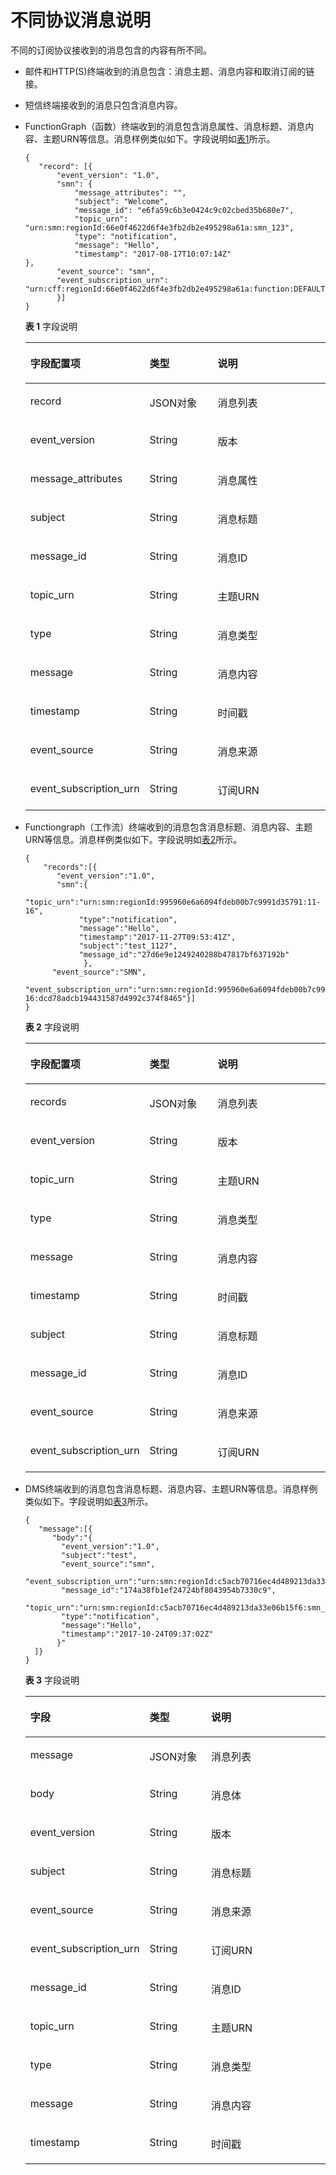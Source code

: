 # 不同协议消息说明<a name="ZH-CN_TOPIC_0081843312"></a>

不同的订阅协议接收到的消息包含的内容有所不同。

-   邮件和HTTP\(S\)终端收到的消息包含：消息主题、消息内容和取消订阅的链接。
-   短信终端接收到的消息只包含消息内容。
-   FunctionGraph（函数）终端收到的消息包含消息属性、消息标题、消息内容、主题URN等信息。消息样例类似如下。字段说明如[表1](#table66871305193114)所示。

    ```
    {     
       "record": [{
           "event_version": "1.0",         
           "smn": {             
               "message_attributes": "",            
               "subject": "Welcome",            
               "message_id": "e6fa59c6b3e0424c9c02cbed35b680e7", 
               "topic_urn": "urn:smn:regionId:66e0f4622d6f4e3fb2db2e495298a61a:smn_123",           
               "type": "notification",             
               "message": "Hello",            
               "timestamp": "2017-08-17T10:07:14Z"                             },        
           "event_source": "smn",        
           "event_subscription_urn": "urn:cff:regionId:66e0f4622d6f4e3fb2db2e495298a61a:function:DEFAULT:mytest:latest"     
           }]
    }
    ```

    **表 1**  字段说明

    <a name="table66871305193114"></a>
    <table><thead align="left"><tr id="row18820675193114"><th class="cellrowborder" valign="top" width="34.9%" id="mcps1.2.4.1.1"><p id="p19266957193114"><a name="p19266957193114"></a><a name="p19266957193114"></a>字段配置项</p>
    </th>
    <th class="cellrowborder" valign="top" width="24%" id="mcps1.2.4.1.2"><p id="p2473673720640"><a name="p2473673720640"></a><a name="p2473673720640"></a>类型</p>
    </th>
    <th class="cellrowborder" valign="top" width="41.099999999999994%" id="mcps1.2.4.1.3"><p id="p17119714193114"><a name="p17119714193114"></a><a name="p17119714193114"></a>说明</p>
    </th>
    </tr>
    </thead>
    <tbody><tr id="row7974692071"><td class="cellrowborder" valign="top" width="34.9%" headers="mcps1.2.4.1.1 "><p id="p648139512071"><a name="p648139512071"></a><a name="p648139512071"></a>record</p>
    </td>
    <td class="cellrowborder" valign="top" width="24%" headers="mcps1.2.4.1.2 "><p id="p154386932071"><a name="p154386932071"></a><a name="p154386932071"></a>JSON对象</p>
    </td>
    <td class="cellrowborder" valign="top" width="41.099999999999994%" headers="mcps1.2.4.1.3 "><p id="p1466379820854"><a name="p1466379820854"></a><a name="p1466379820854"></a>消息列表</p>
    </td>
    </tr>
    <tr id="row41218878193114"><td class="cellrowborder" valign="top" width="34.9%" headers="mcps1.2.4.1.1 "><p id="p55450230193114"><a name="p55450230193114"></a><a name="p55450230193114"></a>event_version</p>
    </td>
    <td class="cellrowborder" valign="top" width="24%" headers="mcps1.2.4.1.2 "><p id="p5751865520640"><a name="p5751865520640"></a><a name="p5751865520640"></a>String</p>
    </td>
    <td class="cellrowborder" valign="top" width="41.099999999999994%" headers="mcps1.2.4.1.3 "><p id="p62283649193114"><a name="p62283649193114"></a><a name="p62283649193114"></a>版本</p>
    </td>
    </tr>
    <tr id="row55062503193447"><td class="cellrowborder" valign="top" width="34.9%" headers="mcps1.2.4.1.1 "><p id="p18067283193447"><a name="p18067283193447"></a><a name="p18067283193447"></a>message_attributes</p>
    </td>
    <td class="cellrowborder" valign="top" width="24%" headers="mcps1.2.4.1.2 "><p id="p2849944520640"><a name="p2849944520640"></a><a name="p2849944520640"></a>String</p>
    </td>
    <td class="cellrowborder" valign="top" width="41.099999999999994%" headers="mcps1.2.4.1.3 "><p id="p54163844193447"><a name="p54163844193447"></a><a name="p54163844193447"></a>消息属性</p>
    </td>
    </tr>
    <tr id="row60869333193452"><td class="cellrowborder" valign="top" width="34.9%" headers="mcps1.2.4.1.1 "><p id="p65953538193452"><a name="p65953538193452"></a><a name="p65953538193452"></a>subject</p>
    </td>
    <td class="cellrowborder" valign="top" width="24%" headers="mcps1.2.4.1.2 "><p id="p2675370820640"><a name="p2675370820640"></a><a name="p2675370820640"></a>String</p>
    </td>
    <td class="cellrowborder" valign="top" width="41.099999999999994%" headers="mcps1.2.4.1.3 "><p id="p40636353193452"><a name="p40636353193452"></a><a name="p40636353193452"></a>消息标题</p>
    </td>
    </tr>
    <tr id="row15187893193456"><td class="cellrowborder" valign="top" width="34.9%" headers="mcps1.2.4.1.1 "><p id="p58216525193456"><a name="p58216525193456"></a><a name="p58216525193456"></a>message_id</p>
    </td>
    <td class="cellrowborder" valign="top" width="24%" headers="mcps1.2.4.1.2 "><p id="p1956673120640"><a name="p1956673120640"></a><a name="p1956673120640"></a>String</p>
    </td>
    <td class="cellrowborder" valign="top" width="41.099999999999994%" headers="mcps1.2.4.1.3 "><p id="p17918088193456"><a name="p17918088193456"></a><a name="p17918088193456"></a>消息ID</p>
    </td>
    </tr>
    <tr id="row4695936619350"><td class="cellrowborder" valign="top" width="34.9%" headers="mcps1.2.4.1.1 "><p id="p360889219350"><a name="p360889219350"></a><a name="p360889219350"></a>topic_urn</p>
    </td>
    <td class="cellrowborder" valign="top" width="24%" headers="mcps1.2.4.1.2 "><p id="p4140140320640"><a name="p4140140320640"></a><a name="p4140140320640"></a>String</p>
    </td>
    <td class="cellrowborder" valign="top" width="41.099999999999994%" headers="mcps1.2.4.1.3 "><p id="p53894549194256"><a name="p53894549194256"></a><a name="p53894549194256"></a>主题URN</p>
    </td>
    </tr>
    <tr id="row4611863719354"><td class="cellrowborder" valign="top" width="34.9%" headers="mcps1.2.4.1.1 "><p id="p5762430119354"><a name="p5762430119354"></a><a name="p5762430119354"></a>type</p>
    </td>
    <td class="cellrowborder" valign="top" width="24%" headers="mcps1.2.4.1.2 "><p id="p6517936420640"><a name="p6517936420640"></a><a name="p6517936420640"></a>String</p>
    </td>
    <td class="cellrowborder" valign="top" width="41.099999999999994%" headers="mcps1.2.4.1.3 "><p id="p3705678119354"><a name="p3705678119354"></a><a name="p3705678119354"></a>消息类型</p>
    </td>
    </tr>
    <tr id="row51935294193648"><td class="cellrowborder" valign="top" width="34.9%" headers="mcps1.2.4.1.1 "><p id="p35761931193648"><a name="p35761931193648"></a><a name="p35761931193648"></a>message</p>
    </td>
    <td class="cellrowborder" valign="top" width="24%" headers="mcps1.2.4.1.2 "><p id="p4503710120640"><a name="p4503710120640"></a><a name="p4503710120640"></a>String</p>
    </td>
    <td class="cellrowborder" valign="top" width="41.099999999999994%" headers="mcps1.2.4.1.3 "><p id="p11035290193648"><a name="p11035290193648"></a><a name="p11035290193648"></a>消息内容</p>
    </td>
    </tr>
    <tr id="row37563362193658"><td class="cellrowborder" valign="top" width="34.9%" headers="mcps1.2.4.1.1 "><p id="p29474407193658"><a name="p29474407193658"></a><a name="p29474407193658"></a>timestamp</p>
    </td>
    <td class="cellrowborder" valign="top" width="24%" headers="mcps1.2.4.1.2 "><p id="p2412652620640"><a name="p2412652620640"></a><a name="p2412652620640"></a>String</p>
    </td>
    <td class="cellrowborder" valign="top" width="41.099999999999994%" headers="mcps1.2.4.1.3 "><p id="p38616772193658"><a name="p38616772193658"></a><a name="p38616772193658"></a>时间戳</p>
    </td>
    </tr>
    <tr id="row3994594419379"><td class="cellrowborder" valign="top" width="34.9%" headers="mcps1.2.4.1.1 "><p id="p3760816120751"><a name="p3760816120751"></a><a name="p3760816120751"></a>event_source</p>
    </td>
    <td class="cellrowborder" valign="top" width="24%" headers="mcps1.2.4.1.2 "><p id="p809158420640"><a name="p809158420640"></a><a name="p809158420640"></a>String</p>
    </td>
    <td class="cellrowborder" valign="top" width="41.099999999999994%" headers="mcps1.2.4.1.3 "><p id="p3028996319379"><a name="p3028996319379"></a><a name="p3028996319379"></a>消息来源</p>
    </td>
    </tr>
    <tr id="row58141511193737"><td class="cellrowborder" valign="top" width="34.9%" headers="mcps1.2.4.1.1 "><p id="p3593340520751"><a name="p3593340520751"></a><a name="p3593340520751"></a>event_subscription_urn</p>
    </td>
    <td class="cellrowborder" valign="top" width="24%" headers="mcps1.2.4.1.2 "><p id="p5143855420640"><a name="p5143855420640"></a><a name="p5143855420640"></a>String</p>
    </td>
    <td class="cellrowborder" valign="top" width="41.099999999999994%" headers="mcps1.2.4.1.3 "><p id="p50288471193737"><a name="p50288471193737"></a><a name="p50288471193737"></a>订阅URN</p>
    </td>
    </tr>
    </tbody>
    </table>

-   Functiongraph（工作流）终端收到的消息包含消息标题、消息内容、主题URN等信息。消息样例类似如下。字段说明如[表2](#table2826183918108)所示。

    ```
    {
        "records":[{
           "event_version":"1.0",
           "smn":{
                "topic_urn":"urn:smn:regionId:995960e6a6094fdeb00b7c9991d35791:11-16",
                "type":"notification",
                "message":"Hello",
                "timestamp":"2017-11-27T09:53:41Z",
                "subject":"test_1127",
                "message_id":"27d6e9e1249240288b47817bf637192b"
                 },
          "event_source":"SMN",
          "event_subscription_urn":"urn:smn:regionId:995960e6a6094fdeb00b7c9991d35791:11-16:dcd78adcb194431587d4992c374f8465"}]
    }
    ```

    **表 2**  字段说明

    <a name="table2826183918108"></a>
    <table><thead align="left"><tr id="row18826039141011"><th class="cellrowborder" valign="top" width="34.9%" id="mcps1.2.4.1.1"><p id="p1984213916101"><a name="p1984213916101"></a><a name="p1984213916101"></a>字段配置项</p>
    </th>
    <th class="cellrowborder" valign="top" width="24%" id="mcps1.2.4.1.2"><p id="p188421539151011"><a name="p188421539151011"></a><a name="p188421539151011"></a>类型</p>
    </th>
    <th class="cellrowborder" valign="top" width="41.099999999999994%" id="mcps1.2.4.1.3"><p id="p138421039141010"><a name="p138421039141010"></a><a name="p138421039141010"></a>说明</p>
    </th>
    </tr>
    </thead>
    <tbody><tr id="row7842163951017"><td class="cellrowborder" valign="top" width="34.9%" headers="mcps1.2.4.1.1 "><p id="p1884263951016"><a name="p1884263951016"></a><a name="p1884263951016"></a>records</p>
    </td>
    <td class="cellrowborder" valign="top" width="24%" headers="mcps1.2.4.1.2 "><p id="p584213961015"><a name="p584213961015"></a><a name="p584213961015"></a>JSON对象</p>
    </td>
    <td class="cellrowborder" valign="top" width="41.099999999999994%" headers="mcps1.2.4.1.3 "><p id="p08422391109"><a name="p08422391109"></a><a name="p08422391109"></a>消息列表</p>
    </td>
    </tr>
    <tr id="row178571139161011"><td class="cellrowborder" valign="top" width="34.9%" headers="mcps1.2.4.1.1 "><p id="p1857173931015"><a name="p1857173931015"></a><a name="p1857173931015"></a>event_version</p>
    </td>
    <td class="cellrowborder" valign="top" width="24%" headers="mcps1.2.4.1.2 "><p id="p585716399106"><a name="p585716399106"></a><a name="p585716399106"></a>String</p>
    </td>
    <td class="cellrowborder" valign="top" width="41.099999999999994%" headers="mcps1.2.4.1.3 "><p id="p48571439151018"><a name="p48571439151018"></a><a name="p48571439151018"></a>版本</p>
    </td>
    </tr>
    <tr id="row1091314181214"><td class="cellrowborder" valign="top" width="34.9%" headers="mcps1.2.4.1.1 "><p id="p314715243123"><a name="p314715243123"></a><a name="p314715243123"></a>topic_urn</p>
    </td>
    <td class="cellrowborder" valign="top" width="24%" headers="mcps1.2.4.1.2 "><p id="p71479249124"><a name="p71479249124"></a><a name="p71479249124"></a>String</p>
    </td>
    <td class="cellrowborder" valign="top" width="41.099999999999994%" headers="mcps1.2.4.1.3 "><p id="p1314717243129"><a name="p1314717243129"></a><a name="p1314717243129"></a>主题URN</p>
    </td>
    </tr>
    <tr id="row1866311390129"><td class="cellrowborder" valign="top" width="34.9%" headers="mcps1.2.4.1.1 "><p id="p165965810127"><a name="p165965810127"></a><a name="p165965810127"></a>type</p>
    </td>
    <td class="cellrowborder" valign="top" width="24%" headers="mcps1.2.4.1.2 "><p id="p17659458121210"><a name="p17659458121210"></a><a name="p17659458121210"></a>String</p>
    </td>
    <td class="cellrowborder" valign="top" width="41.099999999999994%" headers="mcps1.2.4.1.3 "><p id="p1659205810127"><a name="p1659205810127"></a><a name="p1659205810127"></a>消息类型</p>
    </td>
    </tr>
    <tr id="row1675175131210"><td class="cellrowborder" valign="top" width="34.9%" headers="mcps1.2.4.1.1 "><p id="p1867514584126"><a name="p1867514584126"></a><a name="p1867514584126"></a>message</p>
    </td>
    <td class="cellrowborder" valign="top" width="24%" headers="mcps1.2.4.1.2 "><p id="p1567511582129"><a name="p1567511582129"></a><a name="p1567511582129"></a>String</p>
    </td>
    <td class="cellrowborder" valign="top" width="41.099999999999994%" headers="mcps1.2.4.1.3 "><p id="p1367514584121"><a name="p1367514584121"></a><a name="p1367514584121"></a>消息内容</p>
    </td>
    </tr>
    <tr id="row691261151618"><td class="cellrowborder" valign="top" width="34.9%" headers="mcps1.2.4.1.1 "><p id="p178881839171014"><a name="p178881839171014"></a><a name="p178881839171014"></a>timestamp</p>
    </td>
    <td class="cellrowborder" valign="top" width="24%" headers="mcps1.2.4.1.2 "><p id="p988813912106"><a name="p988813912106"></a><a name="p988813912106"></a>String</p>
    </td>
    <td class="cellrowborder" valign="top" width="41.099999999999994%" headers="mcps1.2.4.1.3 "><p id="p168885394100"><a name="p168885394100"></a><a name="p168885394100"></a>时间戳</p>
    </td>
    </tr>
    <tr id="row78731439101017"><td class="cellrowborder" valign="top" width="34.9%" headers="mcps1.2.4.1.1 "><p id="p138571839111010"><a name="p138571839111010"></a><a name="p138571839111010"></a>subject</p>
    </td>
    <td class="cellrowborder" valign="top" width="24%" headers="mcps1.2.4.1.2 "><p id="p13857103913109"><a name="p13857103913109"></a><a name="p13857103913109"></a>String</p>
    </td>
    <td class="cellrowborder" valign="top" width="41.099999999999994%" headers="mcps1.2.4.1.3 "><p id="p1985783918106"><a name="p1985783918106"></a><a name="p1985783918106"></a>消息标题</p>
    </td>
    </tr>
    <tr id="row48731539201016"><td class="cellrowborder" valign="top" width="34.9%" headers="mcps1.2.4.1.1 "><p id="p1787373941020"><a name="p1787373941020"></a><a name="p1787373941020"></a>message_id</p>
    </td>
    <td class="cellrowborder" valign="top" width="24%" headers="mcps1.2.4.1.2 "><p id="p58731039201016"><a name="p58731039201016"></a><a name="p58731039201016"></a>String</p>
    </td>
    <td class="cellrowborder" valign="top" width="41.099999999999994%" headers="mcps1.2.4.1.3 "><p id="p4873123941010"><a name="p4873123941010"></a><a name="p4873123941010"></a>消息ID</p>
    </td>
    </tr>
    <tr id="row198881139141018"><td class="cellrowborder" valign="top" width="34.9%" headers="mcps1.2.4.1.1 "><p id="p1988873919109"><a name="p1988873919109"></a><a name="p1988873919109"></a>event_source</p>
    </td>
    <td class="cellrowborder" valign="top" width="24%" headers="mcps1.2.4.1.2 "><p id="p4904113915105"><a name="p4904113915105"></a><a name="p4904113915105"></a>String</p>
    </td>
    <td class="cellrowborder" valign="top" width="41.099999999999994%" headers="mcps1.2.4.1.3 "><p id="p3904153913103"><a name="p3904153913103"></a><a name="p3904153913103"></a>消息来源</p>
    </td>
    </tr>
    <tr id="row590412398106"><td class="cellrowborder" valign="top" width="34.9%" headers="mcps1.2.4.1.1 "><p id="p14904439181011"><a name="p14904439181011"></a><a name="p14904439181011"></a>event_subscription_urn</p>
    </td>
    <td class="cellrowborder" valign="top" width="24%" headers="mcps1.2.4.1.2 "><p id="p1904123901014"><a name="p1904123901014"></a><a name="p1904123901014"></a>String</p>
    </td>
    <td class="cellrowborder" valign="top" width="41.099999999999994%" headers="mcps1.2.4.1.3 "><p id="p290413391104"><a name="p290413391104"></a><a name="p290413391104"></a>订阅URN</p>
    </td>
    </tr>
    </tbody>
    </table>

-   DMS终端收到的消息包含消息标题、消息内容、主题URN等信息。消息样例类似如下。字段说明如[表3](#table64014010193925)所示。

    ```
    {
       "message":[{
          "body":"{
            "event_version":"1.0",
            "subject":"test",
            "event_source":"smn",
            "event_subscription_urn":"urn:smn:regionId:c5acb70716ec4d489213da33e06b15f6:smn_123:47cff941a17f435ea5f6091d3579664e",
            "message_id":"174a38fb1ef24724bf8043954b7330c9",
            "topic_urn":"urn:smn:regionId:c5acb70716ec4d489213da33e06b15f6:smn_123",
            "type":"notification",
            "message":"Hello",
            "timestamp":"2017-10-24T09:37:02Z"
           }"
      ]}
    }
    ```

    **表 3**  字段说明

    <a name="table64014010193925"></a>
    <table><thead align="left"><tr id="row5043084193925"><th class="cellrowborder" valign="top" width="31.580000000000002%" id="mcps1.2.4.1.1"><p id="p3010233193925"><a name="p3010233193925"></a><a name="p3010233193925"></a>字段</p>
    </th>
    <th class="cellrowborder" valign="top" width="22.18%" id="mcps1.2.4.1.2"><p id="p24770926201222"><a name="p24770926201222"></a><a name="p24770926201222"></a>类型</p>
    </th>
    <th class="cellrowborder" valign="top" width="46.239999999999995%" id="mcps1.2.4.1.3"><p id="p42502300193925"><a name="p42502300193925"></a><a name="p42502300193925"></a>说明</p>
    </th>
    </tr>
    </thead>
    <tbody><tr id="row38134456201232"><td class="cellrowborder" valign="top" width="31.580000000000002%" headers="mcps1.2.4.1.1 "><p id="p1883213201232"><a name="p1883213201232"></a><a name="p1883213201232"></a>message</p>
    </td>
    <td class="cellrowborder" valign="top" width="22.18%" headers="mcps1.2.4.1.2 "><p id="p18322579201232"><a name="p18322579201232"></a><a name="p18322579201232"></a>JSON对象</p>
    </td>
    <td class="cellrowborder" valign="top" width="46.239999999999995%" headers="mcps1.2.4.1.3 "><p id="p7733937201232"><a name="p7733937201232"></a><a name="p7733937201232"></a>消息列表</p>
    </td>
    </tr>
    <tr id="row25477149201252"><td class="cellrowborder" valign="top" width="31.580000000000002%" headers="mcps1.2.4.1.1 "><p id="p50383168201252"><a name="p50383168201252"></a><a name="p50383168201252"></a>body</p>
    </td>
    <td class="cellrowborder" valign="top" width="22.18%" headers="mcps1.2.4.1.2 "><p id="p54504779201252"><a name="p54504779201252"></a><a name="p54504779201252"></a>String</p>
    </td>
    <td class="cellrowborder" valign="top" width="46.239999999999995%" headers="mcps1.2.4.1.3 "><p id="p52810983201252"><a name="p52810983201252"></a><a name="p52810983201252"></a>消息体</p>
    </td>
    </tr>
    <tr id="row20261315193925"><td class="cellrowborder" valign="top" width="31.580000000000002%" headers="mcps1.2.4.1.1 "><p id="p58939980193925"><a name="p58939980193925"></a><a name="p58939980193925"></a>event_version</p>
    </td>
    <td class="cellrowborder" valign="top" width="22.18%" headers="mcps1.2.4.1.2 "><p id="p23598197201215"><a name="p23598197201215"></a><a name="p23598197201215"></a>String</p>
    </td>
    <td class="cellrowborder" valign="top" width="46.239999999999995%" headers="mcps1.2.4.1.3 "><p id="p9409098193925"><a name="p9409098193925"></a><a name="p9409098193925"></a>版本</p>
    </td>
    </tr>
    <tr id="row1317926194055"><td class="cellrowborder" valign="top" width="31.580000000000002%" headers="mcps1.2.4.1.1 "><p id="p50798406193925"><a name="p50798406193925"></a><a name="p50798406193925"></a>subject</p>
    </td>
    <td class="cellrowborder" valign="top" width="22.18%" headers="mcps1.2.4.1.2 "><p id="p32405782201215"><a name="p32405782201215"></a><a name="p32405782201215"></a>String</p>
    </td>
    <td class="cellrowborder" valign="top" width="46.239999999999995%" headers="mcps1.2.4.1.3 "><p id="p56981802194055"><a name="p56981802194055"></a><a name="p56981802194055"></a>消息标题</p>
    </td>
    </tr>
    <tr id="row3004441719406"><td class="cellrowborder" valign="top" width="31.580000000000002%" headers="mcps1.2.4.1.1 "><p id="p36752602194017"><a name="p36752602194017"></a><a name="p36752602194017"></a>event_source</p>
    </td>
    <td class="cellrowborder" valign="top" width="22.18%" headers="mcps1.2.4.1.2 "><p id="p7622717201215"><a name="p7622717201215"></a><a name="p7622717201215"></a>String</p>
    </td>
    <td class="cellrowborder" valign="top" width="46.239999999999995%" headers="mcps1.2.4.1.3 "><p id="p2613091319406"><a name="p2613091319406"></a><a name="p2613091319406"></a>消息来源</p>
    </td>
    </tr>
    <tr id="row19906995194010"><td class="cellrowborder" valign="top" width="31.580000000000002%" headers="mcps1.2.4.1.1 "><p id="p16210282194017"><a name="p16210282194017"></a><a name="p16210282194017"></a>event_subscription_urn</p>
    </td>
    <td class="cellrowborder" valign="top" width="22.18%" headers="mcps1.2.4.1.2 "><p id="p13460303201215"><a name="p13460303201215"></a><a name="p13460303201215"></a>String</p>
    </td>
    <td class="cellrowborder" valign="top" width="46.239999999999995%" headers="mcps1.2.4.1.3 "><p id="p16797703194010"><a name="p16797703194010"></a><a name="p16797703194010"></a>订阅URN</p>
    </td>
    </tr>
    <tr id="row30182723193925"><td class="cellrowborder" valign="top" width="31.580000000000002%" headers="mcps1.2.4.1.1 "><p id="p28881537193925"><a name="p28881537193925"></a><a name="p28881537193925"></a>message_id</p>
    </td>
    <td class="cellrowborder" valign="top" width="22.18%" headers="mcps1.2.4.1.2 "><p id="p16542774201215"><a name="p16542774201215"></a><a name="p16542774201215"></a>String</p>
    </td>
    <td class="cellrowborder" valign="top" width="46.239999999999995%" headers="mcps1.2.4.1.3 "><p id="p32602246194350"><a name="p32602246194350"></a><a name="p32602246194350"></a>消息ID</p>
    </td>
    </tr>
    <tr id="row55463365193925"><td class="cellrowborder" valign="top" width="31.580000000000002%" headers="mcps1.2.4.1.1 "><p id="p63347618193925"><a name="p63347618193925"></a><a name="p63347618193925"></a>topic_urn</p>
    </td>
    <td class="cellrowborder" valign="top" width="22.18%" headers="mcps1.2.4.1.2 "><p id="p35652403201318"><a name="p35652403201318"></a><a name="p35652403201318"></a>String</p>
    </td>
    <td class="cellrowborder" valign="top" width="46.239999999999995%" headers="mcps1.2.4.1.3 "><p id="p10499547194350"><a name="p10499547194350"></a><a name="p10499547194350"></a>主题URN</p>
    </td>
    </tr>
    <tr id="row32546122193925"><td class="cellrowborder" valign="top" width="31.580000000000002%" headers="mcps1.2.4.1.1 "><p id="p18990191193925"><a name="p18990191193925"></a><a name="p18990191193925"></a>type</p>
    </td>
    <td class="cellrowborder" valign="top" width="22.18%" headers="mcps1.2.4.1.2 "><p id="p22112674201215"><a name="p22112674201215"></a><a name="p22112674201215"></a>String</p>
    </td>
    <td class="cellrowborder" valign="top" width="46.239999999999995%" headers="mcps1.2.4.1.3 "><p id="p3759826194350"><a name="p3759826194350"></a><a name="p3759826194350"></a>消息类型</p>
    </td>
    </tr>
    <tr id="row29792815193925"><td class="cellrowborder" valign="top" width="31.580000000000002%" headers="mcps1.2.4.1.1 "><p id="p64407799193925"><a name="p64407799193925"></a><a name="p64407799193925"></a>message</p>
    </td>
    <td class="cellrowborder" valign="top" width="22.18%" headers="mcps1.2.4.1.2 "><p id="p46296183201215"><a name="p46296183201215"></a><a name="p46296183201215"></a>String</p>
    </td>
    <td class="cellrowborder" valign="top" width="46.239999999999995%" headers="mcps1.2.4.1.3 "><p id="p56559005194350"><a name="p56559005194350"></a><a name="p56559005194350"></a>消息内容</p>
    </td>
    </tr>
    <tr id="row22594652193925"><td class="cellrowborder" valign="top" width="31.580000000000002%" headers="mcps1.2.4.1.1 "><p id="p18227537193925"><a name="p18227537193925"></a><a name="p18227537193925"></a>timestamp</p>
    </td>
    <td class="cellrowborder" valign="top" width="22.18%" headers="mcps1.2.4.1.2 "><p id="p59003328201215"><a name="p59003328201215"></a><a name="p59003328201215"></a>String</p>
    </td>
    <td class="cellrowborder" valign="top" width="46.239999999999995%" headers="mcps1.2.4.1.3 "><p id="p35514193925"><a name="p35514193925"></a><a name="p35514193925"></a>时间戳</p>
    </td>
    </tr>
    </tbody>
    </table>



